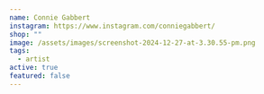 ```yaml
---
name: Connie Gabbert
instagram: https://www.instagram.com/conniegabbert/
shop: ""
image: /assets/images/screenshot-2024-12-27-at-3.30.55-pm.png
tags:
  - artist
active: true
featured: false
---
```

